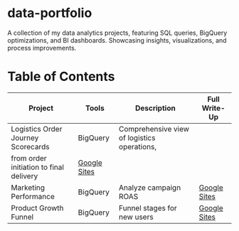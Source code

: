 # data-portfolio
A collection of my data analytics projects, featuring SQL queries, BigQuery optimizations, and BI dashboards. Showcasing insights, visualizations, and process improvements.

# Table of Contents

| Project                    | Tools        | Description                              | Full Write-Up                          |
|----------------------------|--------------|------------------------------------------|----------------------------------------|
| Logistics Order Journey Scorecards    | BigQuery     | Comprehensive view of logistics operations, 
from order initiation to final delivery  | [Google Sites](https://www.aditoworks.my.id/portfolio/logistics-order-journey-scorecards)                   |
| Marketing Performance      | BigQuery     | Analyze campaign ROAS                    | [Google Sites](link)                   |
| Product Growth Funnel      | BigQuery     | Funnel stages for new users              | [Google Sites](link)                   |
